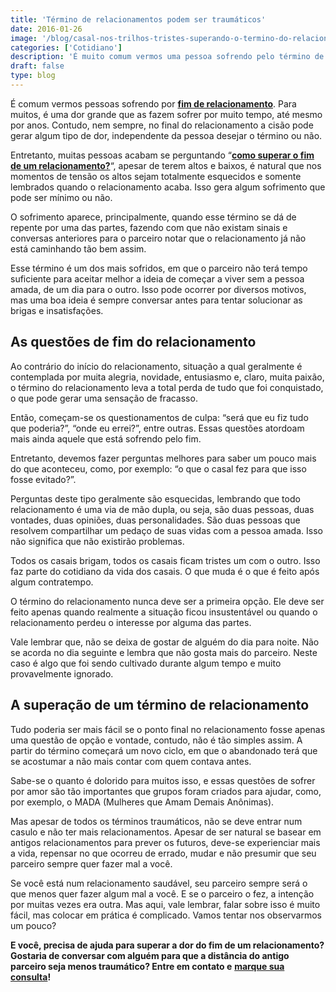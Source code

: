 ```yaml
---
title: 'Término de relacionamentos podem ser traumáticos'
date: 2016-01-26
image: '/blog/casal-nos-trilhos-tristes-superando-o-termino-do-relacionamento.jpg'
categories: ['Cotidiano']
description: 'É muito comum vermos uma pessoa sofrendo pelo término de relacionamento. Para muitos, é uma dor muito grande que as fazem sofrer por muito tempo, até...'
draft: false
type: blog
---
```


É comum vermos pessoas sofrendo por **[fim de relacionamento](/terapia-de-casal/)**. Para muitos, é uma dor grande que as fazem sofrer por muito tempo, até mesmo por anos. Contudo, nem sempre, no final do relacionamento a cisão pode gerar algum tipo de dor, independente da pessoa desejar o término ou não.

Entretanto, muitas pessoas acabam se perguntando “[**como superar o fim de um relacionamento?**](/terapia-de-casal/)“, apesar de terem altos e baixos, é natural que nos momentos de tensão os altos sejam totalmente esquecidos e somente lembrados quando o relacionamento acaba. Isso gera algum sofrimento que pode ser mínimo ou não.

O sofrimento aparece, principalmente, quando esse término se dá de repente por uma das partes, fazendo com que não existam sinais e conversas anteriores para o parceiro notar que o relacionamento já não está caminhando tão bem assim.

Esse término é um dos mais sofridos, em que o parceiro não terá tempo suficiente para aceitar melhor a ideia de começar a viver sem a pessoa amada, de um dia para o outro. Isso pode ocorrer por diversos motivos, mas uma boa ideia é sempre conversar antes para tentar solucionar as brigas e insatisfações.

## **As questões de fim do relacionamento**

Ao contrário do início do relacionamento, situação a qual geralmente é contemplada por muita alegria, novidade, entusiasmo e, claro, muita paixão, o término do relacionamento leva a total perda de tudo que foi conquistado, o que pode gerar uma sensação de fracasso.

Então, começam-se os questionamentos de culpa: “será que eu fiz tudo que poderia?”, “onde eu errei?”, entre outras. Essas questões atordoam mais ainda aquele que está sofrendo pelo fim.

Entretanto, devemos fazer perguntas melhores para saber um pouco mais do que aconteceu, como, por exemplo: “o que o casal fez para que isso fosse evitado?”.

Perguntas deste tipo geralmente são esquecidas, lembrando que todo relacionamento é uma via de mão dupla, ou seja, são duas pessoas, duas vontades, duas opiniões, duas personalidades. São duas pessoas que resolvem compartilhar um pedaço de suas vidas com a pessoa amada. Isso não significa que não existirão problemas.

Todos os casais brigam, todos os casais ficam tristes um com o outro. Isso faz parte do cotidiano da vida dos casais. O que muda é o que é feito após algum contratempo.

O término do relacionamento nunca deve ser a primeira opção. Ele deve ser feito apenas quando realmente a situação ficou insustentável ou quando o relacionamento perdeu o interesse por alguma das partes.

Vale lembrar que, não se deixa de gostar de alguém do dia para noite. Não se acorda no dia seguinte e lembra que não gosta mais do parceiro. Neste caso é algo que foi sendo cultivado durante algum tempo e muito provavelmente ignorado.

## **A superação de um término de relacionamento**

Tudo poderia ser mais fácil se o ponto final no relacionamento fosse apenas uma questão de opção e vontade, contudo, não é tão simples assim. A partir do término começará um novo ciclo, em que o abandonado terá que se acostumar a não mais contar com quem contava antes.

Sabe-se o quanto é dolorido para muitos isso, e essas questões de sofrer por amor são tão importantes que grupos foram criados para ajudar, como, por exemplo, o MADA (Mulheres que Amam Demais Anônimas).

Mas apesar de todos os términos traumáticos, não se deve entrar num casulo e não ter mais relacionamentos. Apesar de ser natural se basear em antigos relacionamentos para prever os futuros, deve-se experienciar mais a vida, repensar no que ocorreu de errado, mudar e não presumir que seu parceiro sempre quer fazer mal a você.

Se você está num relacionamento saudável, seu parceiro sempre será o que menos quer fazer algum mal a você. E se o parceiro o fez, a intenção por muitas vezes era outra. Mas aqui, vale lembrar, falar sobre isso é muito fácil, mas colocar em prática é complicado. Vamos tentar nos observarmos um pouco?

**E você, precisa de ajuda para superar a dor do fim de um relacionamento? Gostaria de conversar com alguém para que a distância do antigo parceiro seja menos traumático? Entre em contato e** [**marque sua consulta**](/contato/)**!**

